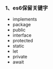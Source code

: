 ### 1、es6保留关键字
+ implements 
+ package 
+ public 
+ interface 
+ protected 
+ static 
+ let 
+ private 
+ await